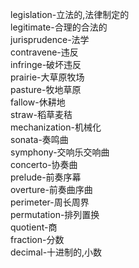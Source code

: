 legislation-立法的,法律制定的<br>
legitimate-合理的合法的<br>
jurisprudence-法学<br>
contravene-违反<br>
infringe-破坏违反<br>
prairie-大草原牧场<br>
pasture-牧地草原<br>
fallow-休耕地<br>
straw-稻草麦秸<br>
mechanization-机械化<br>
sonata-奏鸣曲<br>
symphony-交响乐交响曲<br>
concerto-协奏曲<br>
prelude-前奏序幕<br>
overture-前奏曲序曲<br>
perimeter-周长周界<br>
permutation-排列置换<br>
quotient-商<br>
fraction-分数<br>
decimal-十进制的,小数<br>
<br>
<br>
